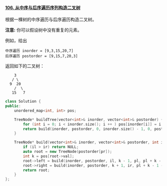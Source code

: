 #### [106. 从中序与后序遍历序列构造二叉树](https://leetcode-cn.com/problems/construct-binary-tree-from-inorder-and-postorder-traversal/)

根据一棵树的中序遍历与后序遍历构造二叉树。

**注意:**
你可以假设树中没有重复的元素。

例如，给出

```
中序遍历 inorder = [9,3,15,20,7]
后序遍历 postorder = [9,15,7,20,3]
```

返回如下的二叉树：

```
    3
   / \
  9  20
    /  \
   15   7
```

```C++
class Solution {
public:
    unordered_map<int, int> pos;

    TreeNode* buildTree(vector<int>& inorder, vector<int>& postorder) {
        for (int i = 0; i < inorder.size(); i ++ ) pos[inorder[i]] = i;
        return build(inorder, postorder, 0, inorder.size() - 1, 0, postorder.size() - 1);
    }

    TreeNode* build(vector<int>& inorder, vector<int>& postorder, int il, int ir, int pl, int pr) {
        if (il > ir) return NULL;
        auto root = new TreeNode(postorder[pr]);
        int k = pos[root->val];
        root->left = build(inorder, postorder, il, k - 1, pl, pl + k - 1 - il);
        root->right = build(inorder, postorder, k + 1, ir, pl + k - 1 - il + 1, pr - 1);
        return root;
    }
};
```
